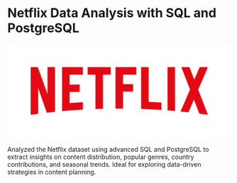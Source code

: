 # Netflix Data Analysis with SQL and PostgreSQL
![Netflix Logo](https://github.com/Diganta404/Netflix_Data-Analysis-SQL/blob/main/netflix_logo.png)

Analyzed the Netflix dataset using advanced SQL and PostgreSQL to extract insights on content distribution, popular genres, country contributions, and seasonal trends. Ideal for exploring data-driven strategies in content planning.
